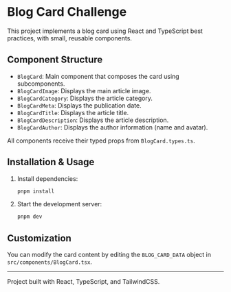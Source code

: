 # Blog Card Challenge

This project implements a blog card using React and TypeScript best practices, with small, reusable components.

## Component Structure

- `BlogCard`: Main component that composes the card using subcomponents.
- `BlogCardImage`: Displays the main article image.
- `BlogCardCategory`: Displays the article category.
- `BlogCardMeta`: Displays the publication date.
- `BlogCardTitle`: Displays the article title.
- `BlogCardDescription`: Displays the article description.
- `BlogCardAuthor`: Displays the author information (name and avatar).

All components receive their typed props from `BlogCard.types.ts`.

## Installation & Usage

1. Install dependencies:
   ```sh
   pnpm install
   ```
2. Start the development server:
   ```sh
   pnpm dev
   ```

## Customization

You can modify the card content by editing the `BLOG_CARD_DATA` object in `src/components/BlogCard.tsx`.

---

Project built with React, TypeScript, and TailwindCSS.
